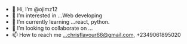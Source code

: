 - 👋 Hi, I’m @ojimz12
- 👀 I’m interested in ...Web developing
- 🌱 I’m currently learning ...react, python.
- 💞️ I’m looking to collaborate on ...
- 📫 How to reach me ...chrisflavour66@gmail.com, +2349061895020

<!---
ojimz12/ojimz12 is a ✨ special ✨ repository because its `README.md` (this file) appears on your GitHub profile.
You can click the Preview link to take a look at your changes.
--->
